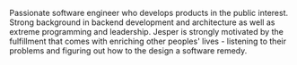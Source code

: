 Passionate software engineer who develops products in the public interest. Strong background in backend development and architecture as well as extreme programming and leadership. Jesper is strongly motivated by the fulfillment that comes with enriching other peoples' lives - listening to their problems and figuring out how to the design a software remedy.

<!--
**jesperolsson-se/jesperolsson-se** is a ✨ _special_ ✨ repository because its `README.md` (this file) appears on your GitHub profile.

Here are some ideas to get you started:

- 🔭 I’m currently working on ...
- 🌱 I’m currently learning ...
- 👯 I’m looking to collaborate on ...
- 🤔 I’m looking for help with ...
- 💬 Ask me about ...
- 📫 How to reach me: ...
- 😄 Pronouns: ...
- ⚡ Fun fact: ...
-->

